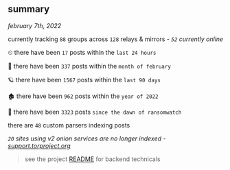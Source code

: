 
## summary
_february 7th, 2022_

currently tracking `88` groups across `128` relays & mirrors - _`52` currently online_

⏲ there have been `17` posts within the `last 24 hours`

🦈 there have been `337` posts within the `month of february`

🪐 there have been `1567` posts within the `last 90 days`

🏚 there have been `962` posts within the `year of 2022`

🦕 there have been `3323` posts `since the dawn of ransomwatch`

there are `48` custom parsers indexing posts

_`20` sites using v2 onion services are no longer indexed - [support.torproject.org](https://support.torproject.org/onionservices/v2-deprecation/)_

> see the project [README](https://github.com/thetanz/ransomwatch#ransomwatch--) for backend technicals
